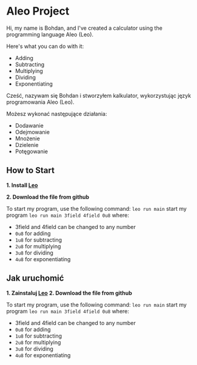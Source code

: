 # Aleo Project

Hi, my name is Bohdan, and I've created a calculator using the programming language Aleo (Leo).

Here's what you can do with it:
- Adding
- Subtracting
- Multiplying
- Dividing
- Exponentiating

Cześć, nazywam się Bohdan i stworzyłem kalkulator, wykorzystując język programowania Aleo (Leo).

Możesz wykonać następujące działania:
- Dodawanie
- Odejmowanie
- Mnożenie
- Dzielenie
- Potęgowanie

## How to Start

**1. Install [Leo](https://developer.aleo.org/leo/installation/)**

**2. Download the file from github**

To start my program, use the following command:
```leo run main``` start my program
```leo run main 3field 4field 0u8``` where:
 - 3field and 4field can be changed to any number
 - ```0u8``` for adding
 - ```1u8``` for subtracting
 - ```2u8``` for multiplying
 - ```3u8``` for dividing
 - ```4u8``` for exponentiating


## Jak uruchomić

**1. Zainstaluj [Leo](https://developer.aleo.org/leo/installation/)**
**2. Download the file from github**

To start my program, use the following command:
```leo run main``` start my program
```leo run main 3field 4field 0u8``` where:
 - 3field and 4field can be changed to any number
 - ```0u8``` for adding
 - ```1u8``` for subtracting
 - ```2u8``` for multiplying
 - ```3u8``` for dividing
 - ```4u8``` for exponentiating




